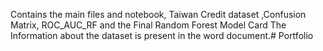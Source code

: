 Contains the main files and notebook, Taiwan Credit dataset ,Confusion Matrix, ROC_AUC_RF and the Final Random Forest Model Card 
The Information about the dataset is present in the word document.# Portfolio
